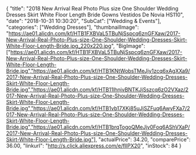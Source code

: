 {
	"title": "2018 New Arrival Real Photo Plus size One Shoulder Wedding Dresses Skirt White Floor Length Bride Gowns Vestidos De Novia HS110",
	"date": "2018-10-31 10:30:20",
	"SubCat": ["Wedding & Events"],
	"categories": ["Wedding Dresses"],
	"thumbnailImage": "https://ae01.alicdn.com/kf/HTB1FXBVaL5TBuNjSspcq6znGFXaw/2017-New-Arrival-Real-Photo-Plus-size-One-Shoulder-Wedding-Dresses-Skirt-White-Floor-Length-Bride.jpg_220x220.jpg",
	"BigImage": ["https://ae01.alicdn.com/kf/HTB1FXBVaL5TBuNjSspcq6znGFXaw/2017-New-Arrival-Real-Photo-Plus-size-One-Shoulder-Wedding-Dresses-Skirt-White-Floor-Length-Bride.jpg","https://ae01.alicdn.com/kf/HTB1KNtWobsTMeJjy1zcq6xAgXXa9/2017-New-Arrival-Real-Photo-Plus-size-One-Shoulder-Wedding-Dresses-Skirt-White-Floor-Length-Bride.jpg","https://ae01.alicdn.com/kf/HTB11lhnjvBNTKJjSszcq6zO2VXaz/2017-New-Arrival-Real-Photo-Plus-size-One-Shoulder-Wedding-Dresses-Skirt-White-Floor-Length-Bride.jpg","https://ae01.alicdn.com/kf/HTB1vb17XKj85uJjSZFuq6AwyFXa7/2017-New-Arrival-Real-Photo-Plus-size-One-Shoulder-Wedding-Dresses-Skirt-White-Floor-Length-Bride.jpg","https://ae01.alicdn.com/kf/HTB1brqTogoQMeJjy0Foq6AShVXaP/2017-New-Arrival-Real-Photo-Plus-size-One-Shoulder-Wedding-Dresses-Skirt-White-Floor-Length-Bride.jpg"],
	"actualPrice": 34.20,
	"comparePrice": 36.00,
	"linkurl": "http://s.click.aliexpress.com/e/fIlPX20",
	"inStock": 84
}
